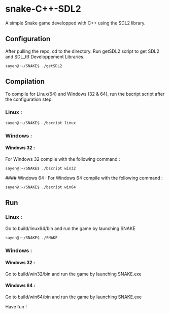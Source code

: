 # snake-C++-SDL2

A simple Snake game developped with C++ using the SDL2 library.

## Configuration 

After pulling the repo, cd to the directory. 
Run getSDL2 script to get SDL2 and SDL_ttf Developpement Libraries. 

```
sayen@:~/SNAKE$ ./getSDL2
```

## Compilation 
To compile for Linux(64) and Windows (32 & 64), run the bscript script after the configuration step. 

### Linux :
```
sayen@:~/SNAKE$ ./bscript linux
```

### Windows :

#### Windows 32 :
For Windows 32 compile with the following command :
```
sayen@:~/SNAKE$ ./bscript win32
```

#### Windows 64 :
For Windows 64 compile with the following command :
```
sayen@:~/SNAKE$ ./bscript win64
```

## Run 

### Linux :

Go to build/linux64/bin and run the game by launching SNAKE 
```
sayen@:~/SNAKE$ ./SNAKE
```

### Windows :

#### Windows 32 :

Go to build/win32/bin and run the game by launching SNAKE.exe 

#### Windows 64 :

Go to build/win64/bin and run the game by launching SNAKE.exe 


Have fun ! 
